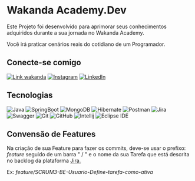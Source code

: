 # Wakanda Academy.Dev
Este Projeto foi desenvolvido para aprimorar seus conhecimentos adquiridos durante a sua jornada no Wakanda Academy.

Você irá praticar cenários reais do cotidiano de um Programador. 

## Conecte-se comigo

[![Link wakanda](https://img.shields.io/badge/Acesse%20a%20Nossa%20na%20Plataforma-7B68EE?style=for-the-badge)](https://wakanda.academy)
[![Instagram](https://img.shields.io/badge/Instagram-FF6C37?style=for-the-badge&logo=instagram&logoColor=white)](https://www.instagram.com/wakandaacademy.dev/)
[![LinkedIn](https://img.shields.io/badge/LinkedIn-6DB33F?style=for-the-badge&logo=linkedin&logoColor=white)](https://www.linkedin.com/company/wakanda-academy/)

## Tecnologias
![Java](https://img.shields.io/badge/java-%23ED8B00.svg?style=for-the-badge&logo=java&logoColor=white) 
![SpringBoot](https://img.shields.io/badge/Spring-6DB33F?style=for-the-badge&logo=spring&logoColor=white) 
![MongoDB](https://img.shields.io/badge/MongoDB-%234ea94b.svg?style=for-the-badge&logo=mongodb&logoColor=white) 
![Hibernate](https://img.shields.io/badge/Hibernate-59666C?style=for-the-badge&logo=Hibernate&logoColor=white) 
![Postman](https://img.shields.io/badge/Postman-FF6C37?style=for-the-badge&logo=postman&logoColor=white) 
![Jira](https://img.shields.io/badge/jira-%230A0FFF.svg?style=for-the-badge&logo=jira&logoColor=white) 
![Swagger](https://img.shields.io/badge/-Swagger-%23Clojure?style=for-the-badge&logo=swagger&logoColor=white) 
![Git](https://img.shields.io/badge/Git-100000?style=for-the-badge&logo=git&logoColor=white) 
![GitHub](https://img.shields.io/badge/GitHub-100000?style=for-the-badge&logo=github&logoColor=white) 
![Intellij](https://img.shields.io/badge/IntelliJ_IDEA-%23316192.svg?style=for-the-badge&logo=intellij-idea&logoColor=white)
![Eclipse IDE](https://img.shields.io/badge/Eclipse_ide-%23ED8F.svg?style=for-the-badge&logo=eclipse-ide&logoColor=white)

## Convensão de Features
Na criação de sua Feature para fazer os commits, deve-se usar o prefixo: *feature* seguido de um barra " / " e o nome da sua Tarefa que está descrita no backlog da plataforma [Jira.](https://www.atlassian.com/br/software/jira) 

Ex: *feature/SCRUM3-BE-Usuario-Define-tarefa-como-ativa*
